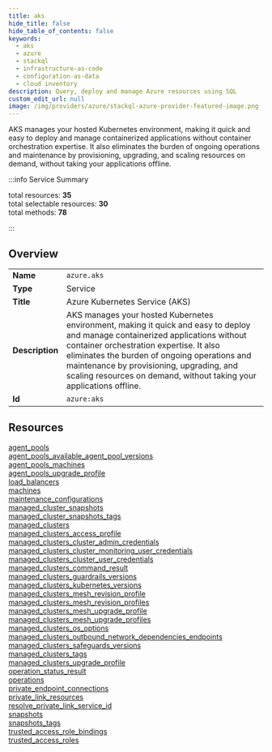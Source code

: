 ```yaml
---
title: aks
hide_title: false
hide_table_of_contents: false
keywords:
  - aks
  - azure
  - stackql
  - infrastructure-as-code
  - configuration-as-data
  - cloud inventory
description: Query, deploy and manage Azure resources using SQL
custom_edit_url: null
image: /img/providers/azure/stackql-azure-provider-featured-image.png
---
```


AKS manages your hosted Kubernetes environment, making it quick and easy to deploy and manage containerized applications without container orchestration expertise. It also eliminates the burden of ongoing operations and maintenance by provisioning, upgrading, and scaling resources on demand, without taking your applications offline.  
    
:::info Service Summary

<div class="row">
<div class="providerDocColumn">
<span>total resources:&nbsp;<b>35</b></span><br />
<span>total selectable resources:&nbsp;<b>30</b></span><br />
<span>total methods:&nbsp;<b>78</b></span><br />
</div>
</div>

:::

## Overview
<table><tbody>
<tr><td><b>Name</b></td><td><code>azure.aks</code></td></tr>
<tr><td><b>Type</b></td><td>Service</td></tr>
<tr><td><b>Title</b></td><td>Azure Kubernetes Service (AKS)</td></tr>
<tr><td><b>Description</b></td><td>AKS manages your hosted Kubernetes environment, making it quick and easy to deploy and manage containerized applications without container orchestration expertise. It also eliminates the burden of ongoing operations and maintenance by provisioning, upgrading, and scaling resources on demand, without taking your applications offline.</td></tr>
<tr><td><b>Id</b></td><td><code>azure:aks</code></td></tr>
</tbody></table>

## Resources
<div class="row">
<div class="providerDocColumn">
<a href="/providers/azure/aks/agent_pools/">agent_pools</a><br />
<a href="/providers/azure/aks/agent_pools_available_agent_pool_versions/">agent_pools_available_agent_pool_versions</a><br />
<a href="/providers/azure/aks/agent_pools_machines/">agent_pools_machines</a><br />
<a href="/providers/azure/aks/agent_pools_upgrade_profile/">agent_pools_upgrade_profile</a><br />
<a href="/providers/azure/aks/load_balancers/">load_balancers</a><br />
<a href="/providers/azure/aks/machines/">machines</a><br />
<a href="/providers/azure/aks/maintenance_configurations/">maintenance_configurations</a><br />
<a href="/providers/azure/aks/managed_cluster_snapshots/">managed_cluster_snapshots</a><br />
<a href="/providers/azure/aks/managed_cluster_snapshots_tags/">managed_cluster_snapshots_tags</a><br />
<a href="/providers/azure/aks/managed_clusters/">managed_clusters</a><br />
<a href="/providers/azure/aks/managed_clusters_access_profile/">managed_clusters_access_profile</a><br />
<a href="/providers/azure/aks/managed_clusters_cluster_admin_credentials/">managed_clusters_cluster_admin_credentials</a><br />
<a href="/providers/azure/aks/managed_clusters_cluster_monitoring_user_credentials/">managed_clusters_cluster_monitoring_user_credentials</a><br />
<a href="/providers/azure/aks/managed_clusters_cluster_user_credentials/">managed_clusters_cluster_user_credentials</a><br />
<a href="/providers/azure/aks/managed_clusters_command_result/">managed_clusters_command_result</a><br />
<a href="/providers/azure/aks/managed_clusters_guardrails_versions/">managed_clusters_guardrails_versions</a><br />
<a href="/providers/azure/aks/managed_clusters_kubernetes_versions/">managed_clusters_kubernetes_versions</a><br />
<a href="/providers/azure/aks/managed_clusters_mesh_revision_profile/">managed_clusters_mesh_revision_profile</a><br />
</div>
<div class="providerDocColumn">
<a href="/providers/azure/aks/managed_clusters_mesh_revision_profiles/">managed_clusters_mesh_revision_profiles</a><br />
<a href="/providers/azure/aks/managed_clusters_mesh_upgrade_profile/">managed_clusters_mesh_upgrade_profile</a><br />
<a href="/providers/azure/aks/managed_clusters_mesh_upgrade_profiles/">managed_clusters_mesh_upgrade_profiles</a><br />
<a href="/providers/azure/aks/managed_clusters_os_options/">managed_clusters_os_options</a><br />
<a href="/providers/azure/aks/managed_clusters_outbound_network_dependencies_endpoints/">managed_clusters_outbound_network_dependencies_endpoints</a><br />
<a href="/providers/azure/aks/managed_clusters_safeguards_versions/">managed_clusters_safeguards_versions</a><br />
<a href="/providers/azure/aks/managed_clusters_tags/">managed_clusters_tags</a><br />
<a href="/providers/azure/aks/managed_clusters_upgrade_profile/">managed_clusters_upgrade_profile</a><br />
<a href="/providers/azure/aks/operation_status_result/">operation_status_result</a><br />
<a href="/providers/azure/aks/operations/">operations</a><br />
<a href="/providers/azure/aks/private_endpoint_connections/">private_endpoint_connections</a><br />
<a href="/providers/azure/aks/private_link_resources/">private_link_resources</a><br />
<a href="/providers/azure/aks/resolve_private_link_service_id/">resolve_private_link_service_id</a><br />
<a href="/providers/azure/aks/snapshots/">snapshots</a><br />
<a href="/providers/azure/aks/snapshots_tags/">snapshots_tags</a><br />
<a href="/providers/azure/aks/trusted_access_role_bindings/">trusted_access_role_bindings</a><br />
<a href="/providers/azure/aks/trusted_access_roles/">trusted_access_roles</a><br />
</div>
</div>
